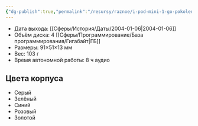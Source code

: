 ```yaml
---
{"dg-publish":true,"permalink":"/resursy/raznoe/i-pod-mini-1-go-pokoleniya/"}
---
```


- Дата выхода: [[Сферы/История/Даты/2004-01-06\|2004-01-06]] 
- Объём диска: 4 [[Сферы/Программирование/База программирования/Гигабайт\|ГБ]]
- Размеры: 91×51×13 мм
- Вес: 103 г
- Время автономной работы: 8 ч аудио 
## Цвета корпуса 
- Серый 
- Зелёный 
- Синий 
- Розовый 
- Золотой 